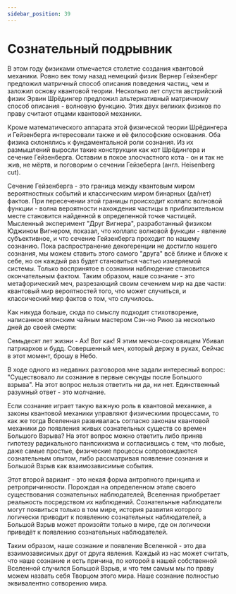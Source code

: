 ```yaml
---
sidebar_position: 39
---
```


# Сознательный подрывник

В этом году физиками отмечается столетие создания квантовой механики. Ровно век тому назад немецкий физик Вернер Гейзенберг предложил матричный способ описания поведения частиц, чем и заложил основу квантовой теории. Несколько лет спустя австрийский физик Эрвин Шрёдингер предложил альтернативный матричному способ описания - волновую функцию. Этих двух великих физиков по праву считают отцами квантовой механики.

Кроме математического аппарата этой физической теории Шрёдингера и Гейзенберга интересовали также и её философские основания. Оба физика склонялись к фундаментальной роли сознания. Из их размышлений выросли такие конструкции как кот Шрёдингера и сечение Гейзенберга. Оставим в покое злосчастного кота - он и так не жив, не мёртв, и поговорим о сечении Гейзеберга (англ. Heisenberg cut).

Сечение Гейзенберга - это граница между квантовым миром вероятностных событий и классическим миром бинарных (да/нет) фактов. При пересечении этой границы происходит коллапс волновой функции - волна вероятности нахождения частицы в приблизительном месте становится найденной в определенной точке частицей. Мысленный эксперимент "Друг Вигнера", разработанный физиком Юджином Вигнером, показал, что коллапс волновой функции - явление субъективное, и что сечение Гейзенберга проходит по нашему сознанию. Пока распространение декогеренции не достигло нашего сознания, мы можем ставить этого самого "друга" всё ближе и ближе к себе, но он каждый раз будет становиться частью измеряемой системы. Только воспринятое в сознании наблюдение становится окончательным фактом. Таким образом, наше сознание - это метафорический меч, разрезающий своим сечением мир на две части: квантовый мир вероятностей того, что может случиться, и классический мир фактов о том, что случилось.

Как никуда больше, сюда по смыслу подходит стихотворение, написанное японским чайным мастером Сэн-но Рикю за несколько дней до своей смерти:

Семьдесят лет жизни -
Ах! Вот как!
Я этим мечом-сокровищем
Убивал патриархов и будд.
Совершенный меч, который держу в руках,
Сейчас в этот момент, брошу в Небо.

В ходе одного из недавних разговоров мне задали интересный вопрос: "Существовало ли сознание в первые секунды после Большого взрыва". На этот вопрос нельзя ответить ни да, ни нет. Единственный разумный ответ - это молчание.

Если сознание играет такую важную роль в квантовой механике, а законы квантовой механики управляют физическими процессами, то как же тогда Вселенная развивалась согласно законам квантовой механики до появления живых сознательных существ со времен Большого Взрыва? На этот вопрос можно ответить либо приняв гипотезу радикального панпсихизма и согласившись с тем, что любые, даже самые простые, физические процессы сопровождаются сознательным опытом, либо рассматривая появление сознания и Большой Взрыв как взаимозависимые события.

Этот второй вариант - это некая форма антропного принципа и ретропричинности. Порождая на определенном этапе своего существования сознательных наблюдателей, Вселенная приобретает реальность посредством их наблюдений. Сознательные наблюдатели могут появиться только в том мире, история развития которого логически приводит к появлению сознательных наблюдателей, а Большой Взрыв может произойти только в мире, где он логически приведёт к появлению сознательных наблюдателей.

Таким образом, наше сознание и появление Вселенной - это два взаимозависимых друг от друга явления. Каждый из нас может считать, что наше сознание и есть причина, по которой в нашей собственной Вселенной случился Большой Взрыв, и что тем самым мы по праву можем назвать себя Творцом этого мира. Наше сознание полностью эквивалентно сотворению мира.
